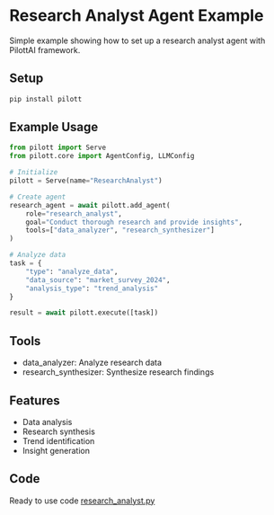 # Research Analyst Agent Example

Simple example showing how to set up a research analyst agent with PilottAI framework.

## Setup

```bash
pip install pilott
```

## Example Usage

```python
from pilott import Serve
from pilott.core import AgentConfig, LLMConfig

# Initialize
pilott = Serve(name="ResearchAnalyst")

# Create agent
research_agent = await pilott.add_agent(
    role="research_analyst",
    goal="Conduct thorough research and provide insights",
    tools=["data_analyzer", "research_synthesizer"]
)

# Analyze data
task = {
    "type": "analyze_data",
    "data_source": "market_survey_2024",
    "analysis_type": "trend_analysis"
}

result = await pilott.execute([task])
```

## Tools

- data_analyzer: Analyze research data
- research_synthesizer: Synthesize research findings

## Features

- Data analysis
- Research synthesis
- Trend identification
- Insight generation

## Code

Ready to use code [research_analyst.py](../../pilott/agents/research_analyst.py)